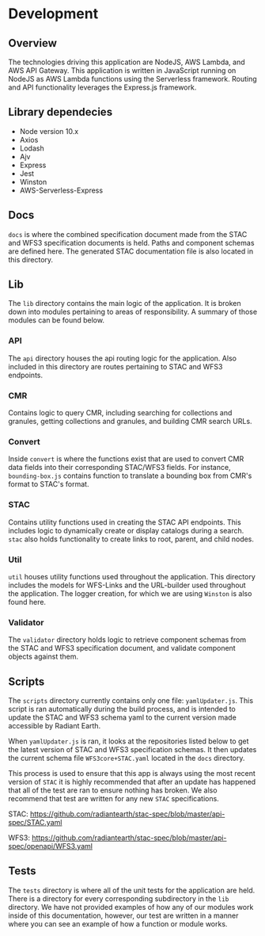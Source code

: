 # Development

## Overview

The technologies driving this application are NodeJS, AWS Lambda, and AWS API Gateway.
This application is written in JavaScript running on NodeJS as AWS Lambda functions using the Serverless framework. Routing and API functionality leverages the Express.js framework.


## Library dependecies
<ul>
    <li>Node version 10.x</li>
    <li>Axios</li>
    <li>Lodash</li>
    <li>Ajv</li>
    <li>Express</li>
    <li>Jest</li>
    <li>Winston</li>
    <li>AWS-Serverless-Express</li>
</ul>

## Docs
`docs` is where the combined specification document made from the STAC and WFS3 specification documents is held. Paths and component schemas are defined here. The generated STAC documentation file is also located in this directory.

## Lib
The `lib` directory contains the main logic of the application. It is broken down into modules pertaining to areas of responsibility. A summary of those modules can be found below.

### API
The `api` directory houses the api routing logic for the application. Also included in this directory are routes pertaining to STAC and WFS3 endpoints.

### CMR
Contains logic to query CMR, including searching for collections and granules, getting collections and granules, and building CMR search URLs.

### Convert
Inside `convert` is where the functions exist that are used to convert CMR data fields into their corresponding STAC/WFS3 fields. For instance, `bounding-box.js` contains function to translate a bounding box from CMR's format to STAC's format. 

### STAC
Contains utility functions used in creating the STAC API endpoints. This includes logic to dynamically create or display catalogs during a search. `stac` also holds functionality to create links to root, parent, and child nodes.

### Util
`util` houses utility functions used throughout the application. This directory includes the models for WFS-Links and the URL-builder used throughout the application. The logger creation, for which we are using `Winston` is also found here.

### Validator
The `validator` directory holds logic to retrieve component schemas from the STAC and WFS3 specification document, and validate component objects against them.

## Scripts
The `scripts` directory currently contains only one file: `yamlUpdater.js`. This script is ran automatically during the build process, and is intended to update the STAC and WFS3 schema yaml to the current version made accessible by Radiant Earth.

When `yamlUpdater.js` is ran, it looks at the repositories listed below to get the latest version of STAC and WFS3 specification schemas. It then updates the current schema file `WFS3core+STAC.yaml` located in the `docs` directory.

This process is used to ensure that this app is always using the most recent version of `STAC` it is highly recommended that after an update has happened that all of the test are ran to ensure nothing has broken. We also recommend that test are written for any new `STAC` specifications.

STAC: https://github.com/radiantearth/stac-spec/blob/master/api-spec/STAC.yaml

WFS3: https://github.com/radiantearth/stac-spec/blob/master/api-spec/openapi/WFS3.yaml

## Tests
The `tests` directory is where all of the unit tests for the application are held. There is a directory for every corresponding subdirectory in the `lib` directory. We have not provided examples of how any of our modules work inside of this documentation, however, our test are written in a manner where you can see an example of how a function or module works.
